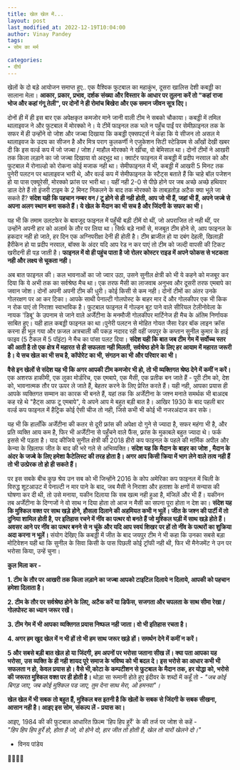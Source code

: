 ```yaml
---
title: खेल खेल में...
layout: post
last_modified_at: 2022-12-19T10:04:00
author: Vinay Pandey
tags:
- सोम का मर्म

categories:
- दीर्घ
---
```

खेलों के दो बड़े आयोजन समाप्त हुए.. एक वैश्विक फुटबाल का महाकुंभ, दूसरा खालिस देशी कबड्डी का सालाना मेला। **आकार, प्रकार, प्रभाव, दर्शक संख्या और विस्तार के आधार पर तुलना करें तो "कहां राजा भोज और कहां गंगू तेली", पर दोनों ने ही रोमांच बिखेरा और एक समान जीवन सूत्र दिए।** 

दोनों ही में ही इस बार एक अपेक्षकृत कमजोर माने जानी वाली टीम ने सबको चौकाया। कबड्डी में तमिल थालाइवज ने और फुटबाल में मोरक्को ने। ये टीमें फाइनल तक भले न पहुँच पाईं पर सेमीफ़ाइनल तक के सफर में ही उन्होंने वो जोश और जज्बा दिखाया कि कबड्डी एक्सपर्ट्स ने कहा कि ये सीजन तो असल मे थालाइवज के उदय का सीजन है और मित्र पराग कुलकर्णी ने एजुकेशन सिटी स्टेडियम से आँखों देखी खबर दी कि इस वर्ल्ड कप में जो जज्बा / जोश / माहौल मोरक्को ने खींचा, वो बेमिसाल था। दोनों टीमों ने आखरी तक किला लड़ाने का जो जज्बा दिखाया वो अद्भूद था। क्वार्टर फाइनल में कबड्डी में प्रदीप नरवाल को और फुटबाल में रोनाल्डो को रोकना कोई मजाक नही था। सेमीफाइनल में भी, कबड्डी में आखरी 5 मिनट तक पुनेरी पलटन पर थालाइवज भारी थे, और वर्ल्ड कप में सेमीफाइनल के स्टैट्स बताते हैं कि चाहे बॉल पजेशन हो या पास एक्यूरेसी, मोरक्को फ्रांस पर भारी था। यहीं नही 2-0 से पीछे होने पर जब अच्छे अच्छे हथियार डाल देते हैं तो इंजरी टाइम के 2 मिनट निकलने के बाद तक मोरक्को के ताबड़तोड़ अटैक क्या भूले जा सकते हैं?  **संदेश यही कि पहचान नम्बर वन / टू होने से ही नही होती, आप जो भी हैं, जहां भी हैं, अपने जज्बे से अपना अलग स्थान बना सकते हैं। ये खेल के मैदान का भी सच है और जिंदगी के सफर का भी।**

यह भी कि तमाम उलटफेर के बावजूद फाइनल में पहुँची बड़ी टीमें वो थीं, जो अपराजित तो नही थीं, पर उन्होंने अपनी हार को अलार्म के तौर पर लिया था। सिर्फ बड़े नामों से, मजबूत टीम होने से, आप फाइनल के हकदार नही हो जाते, हर दिन एक अग्निपरीक्षा देनी ही होती है। टीम ब्राजील हो या दबंग देहली, खिलाड़ी हैरीकेन हो या प्रदीप नरवाल, बॉक्स के अंदर यदि आप रेड न कर पाएं तो टीम को जल्दी वापसी की टिकट खरीदनी ही पड़ जाती है। **फाइनल में वो ही पहुंच पाता है जो रोलर कोस्टर राइड में अपने फोकस से भटकता नही और लक्ष्य से चूकता नही।** 

अब बात फाइनल की। कल भावनाओं का जो ज्वार उठा, उसने सुनील क्षेत्री को भी ये कहने को मजबूर कर दिया कि ये अभी तक का सर्वश्रेष्ठ मैच था। एक तरफ मैसी का लाजवाब अनुभव और दूसरी तरफ एमबापे का जवान जोश। दोनों अपनी अपनी टीम की धुरी। कोई किसी से कम नही। दोनों टीमों का अंतर उनके गोलरक्षण पर आ कर टिका। आपके साथी पेनाल्टी गोलपोस्ट के बाहर मार दें और गोलकीपर एक भी किक न रोक पाएं तो निराशा स्वाभाविक है। फुटबाल फाइनल में गोल्डन बूट पाने वाले सीरियल टेलीनोवेला के नायक 'डिबू' के उपनाम से जाने वाले अर्जेंटीना के मनमौजी गोलकीपर मार्टिनेज ही मैच के अंतिम निर्णायक साबित हुए। यही हाल कबड्डी फाइनल का था।पुनेरी पलटन से मोहित गोयत जैसा रेडर बॉक लाइन क्रॉस करना ही भूल गया और फ़जल अत्रचाली की पकड़ नदारद रही वहीं जयपुर के कप्तान सुनील कुमार के हाई फाइव (5 टैकल में 5 पॉइंट) ने मैच का पांसा पलट दिया। **संदेश यही कि बात जब टीम गेम में सर्वोच्च स्तर की आती है तो एक क्षेत्र में महारत से ही सफलता नही मिलती, सर्वश्रेष्ठ होने के लिए हर आयाम में महारत जरूरी है। ये सच खेल का भी सच है, कॉपोरेट का भी, संगठन का भी और परिवार का भी।**
 
**वैसे इन खेलों से संदेश यह भी कि अगर आपकी टीम कमजोर भी हो, तो भी व्यक्तिगत श्रेष्ठ देने में कमीं न करें।** एक अशरफ हाकीमी, एक लुका मोर्डरिच, एक एमबापे, एक मैसी, एक प्रतीक बन जाते हैं - पूरी टीम को, देश को, भावनात्मक तौर पर ऊपर ले जाते हैं, बेहतर करने के लिए प्रेरित करते हैं। यही नही, आपका प्रयास ही आपके व्यक्तिगत सम्मान का कारक भी बनते हैं, यहां तक कि अर्जेंटीना के जश्न मनाते समर्थक भी बाअदब कह रहे थे "हैट्स आफ टू एमबापे", ये अपने आप मे बहुत बड़ी बात है। आखिर 1930 के बाद पहली बार वर्ल्ड कप फाइनल में हैट्रिक कोई ऐसी चीज तो नही, जिसे कभी भी कोई भी नजरअंदाज कर सके। 

यह भी कि हालाँकि अर्जेंटीना की कतर से दूरी फ्रांस की अपेक्षा दो गुने से ज्यादा है, सफर महंगा भी है, और प्रति व्यक्ति आय कम है, फिर भी अर्जेंटीना से पहुँचने वाले फैंस, फ़्रांस के मुकाबले बहुत ज्यादा थे। फर्क इससे भी पड़ता है। याद कीजिये सुनील क्षेत्री की 2018 हीरो कप फाइनल के पहले की मार्मिक अपील और केन्या के खिलाफ जीत के बाद की भरे गले से अभिव्यक्ति। **संदेश यह कि मैदान के बाहर का जोश , मैदान के अंदर के जज्बे के लिए हमेशा कैटेलिस्ट  की तरह होता है। अगर आप किसी क्रिया में भाग लेने वाले तत्व नही हैं तो भी उत्प्रेरक तो हो ही सकते हैं।** 

पर इस सबके बीच कुछ श्रेय उन सब को भी जिन्होंने 2016 के कोप अमेरिका कप फाइनल में चिली के विरुद्ध शूटआउट में पेनाल्टी न मार पाने के बाद, जब मैसी ने निराशा और हताशा के क्षणों में सन्यास की घोषणा कर दी थी, तो उसे मनाया, यकीन दिलाया कि सब खत्म नही हुआ है, मंजिलें और भी हैं। यकीनन तब अर्जेंटीना के दिग्गजों ने वो साथ न दिया होता तो आज न मैसी का सपना पूरा होता न देश का। **संदेश यह कि मुश्किल वक्त पर साथ खड़े होने, हौसला दिलाने की अहमियत कभी न भूलें। जीत के जश्न की पार्टी में तो दुनिया शामिल होती है, पर इतिहास रचने में नींव का पत्थर वो बनते हैं जो मुश्किल घड़ी में साथ खड़े होते हैं। अवसर आने पर नींव का पत्थर बनने से न चूंके और यदि आप स्वयं शिखर पर हों तो नींव के पत्थरों का शुक्रिया अदा करना न भूलें।** संयोग देखिए कि कबड्डी में जीत के बाद जयपुर टीम ने भी कहा कि उनका सबसे बड़ा मोटिवेशन यही था कि सुनील के सिवा किसी के पास पिछली कोई ट्रॉफी नही थी, फिर भी मैनेजमेंट ने उन पर भरोसा किया, उन्हें चुना।  

**कुल मिला कर -**

**1. टीम के तौर पर आखरी तक किला लड़ाने का जज्बा आपको टाइटिल दिलाये न दिलाये, आपकी को पहचान हमेशा दिलाता है।**

**2. टीम के तौर पर सर्वश्रेष्ठ होने के लिए, अटैक करें या डिफेंस, सजगता और चपलता के साथ सीमा रेखा / गोलपोस्ट का ध्यान जरूर रखें।**

**3. टीम गेम में भी आपका व्यक्तिगत प्रयास निष्फल नही जाता। वो भी इतिहास रचता है।**

**4. अगर हम खुद खेल में न भी हों तो भी हम साथ जरूर खड़े हों। समर्थन देने में कमीं न करें।**

**5 और सबसे बड़ी बात खेल हो या जिंदगी, हम अपनों पर भरोसा जताना सीख लें।  क्या पता आपका यह भरोसा, उस व्यक्ति के ही नही शायद पूरे समाज के भविष्य को भी बदल दे। इस भरोसे का आधार कभी भी सफलता न हो, केवल प्रयास हो। वैसे भी,कोटा के कम्पटीशन से फुटबाल के मैदान तक, हर योद्धा को, भरोसे की जरूरत मुश्किल वक्त पर ही होती है।** थोड़ा सा रूमानी होते हुए इंदीवर के शब्दों में कहूँ तो - *"जब कोई बिगड़ जाए,  जब कोई मुश्किल पड जाए, तुम देना साथ मेरा, ओ हमनवा"।*

**खेल खेल में भी सबक तो बहुत हैं, मुश्किल बस इतनी है कि खेलों के सबक से जिंदगी के सबक सीखना, आसान नही है। आइए इस सोम, संकल्प लें - प्रयास का।**

आइए, 1984 की की फुटबाल आधारित फ़िल्म 'हिप हिप हुर्रे' के की तर्ज पर जोश से कहें -  
*"हिप हिप हिप हुर्रे हो,* 
*होता है जो, वो होने दो,* 
*हार जीत तो होती है,*
*खेल तो यारों खेलने दो।"*

- विनय पांडेय

🙏🌷🌷🙏


